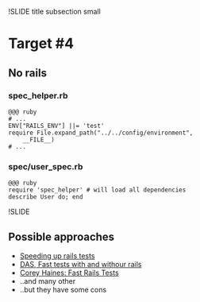 !SLIDE title subsection small

# Target #4
## No rails

### spec_helper.rb

	@@@ ruby
	# ...
	ENV["RAILS_ENV"] ||= 'test'
	require File.expand_path("../../config/environment", 
		__FILE__)
	# ...

### spec/user_spec.rb

	@@@ ruby
	require 'spec_helper' # will load all dependencies
	describe User do; end

!SLIDE

## Possible approaches

* [Speeding up rails tests](http://www.nateklaiber.com/blog/2012/08/29/refactoring-in-practice-speeding-up-your-rails-tests)
* [DAS, Fast tests with and withour rails](https://www.destroyallsoftware.com/screencasts/catalog/fast-tests-with-and-without-rails)
* [Corey Haines: Fast Rails Tests](http://blog.moretea.nl/corey-haines-fast-rails-tests)
* ..and many other
* ..but they have some cons
